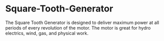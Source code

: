 # Square-Tooth-Generator
The Square Tooth Generator is designed to deliver maximum power at all periods of every revolution of the motor. The motor is great for hydro electrics, wind, gas, and physical work.
